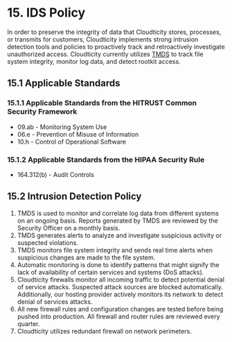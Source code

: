 # 15. IDS Policy

In order to preserve the integrity of data that Cloudticity stores, processes, or transmits for customers, Cloudticity implements strong intrusion detection tools and policies to proactively track and retroactively investigate unauthorized access. Cloudticity currently utilizes [TMDS](https://www.trendmicro.com) to track file system integrity, monitor log data, and detect rootkit access.

## 15.1 Applicable Standards

### 15.1.1 Applicable Standards from the HITRUST Common Security Framework

* 09.ab - Monitoring System Use
* 06.e - Prevention of Misuse of Information
* 10.h - Control of Operational Software

### 15.1.2 Applicable Standards from the HIPAA Security Rule

* 164.312(b) - Audit Controls

## 15.2 Intrusion Detection Policy

1. TMDS is used to monitor and correlate log data from different systems on an ongoing basis. Reports generated by TMDS are reviewed by the Security Officer on a monthly basis.
2. TMDS generates alerts to analyze and investigate suspicious activity or suspected violations.
3. TMDS monitors file system integrity and sends real time alerts when suspicious changes are made to the file system.
4. Automatic monitoring is done to identify patterns that might signify the lack of availability of certain services and systems (DoS attacks).
5. Cloudticity firewalls monitor all incoming traffic to detect potential denial of service attacks. Suspected attack sources are blocked automatically. Additionally, our hosting provider actively monitors its network to detect denial of services attacks.
6. All new firewall rules and configuration changes are tested before being pushed into production. All firewall and router rules are reviewed every quarter.
7. Cloudticity utilizes redundant firewall on network perimeters.
